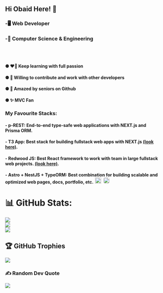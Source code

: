 ## Hi Obaid Here! 👋

### -🖥️ Web Developer
### -🏫 Computer Science & Engineering
<br><br/>
#### ⚉ ❤️‍🔥 Keep learning with full passion
#### ⚉ 🚀 Willing to contribute and work with other developers
#### ⚉ 🤩 Amazed by seniors on Github
#### ⚉ ✨ MVC Fan


### My Favourite Stacks:
#### - p-REST: End-to-end type-safe web applications with NEXT.js and Prisma ORM.
#### - T3 App: Best stack for building fullstack web apps with NEXT.js [(look here)](https://create.t3.gg/).
#### - Redwood JS: Best React framework to work with team in large fullstack web projects. [(look here)](https://redwoodjs.com/).
#### - Astro + NestJS + TypeORM: Best combination for building scalable and optimized web pages, docs, portfolio, etc. [<img width="20px" height="20px" alt="nestjs-logo" src="https://d33wubrfki0l68.cloudfront.net/e937e774cbbe23635999615ad5d7732decad182a/26072/logo-small.ede75a6b.svg" style="margin-inline: 2px;" />](https://nestjs.com/) [<img width="20px" height="20px" alt="astro-logo" src="https://astro.build/assets/press/logomark-light.svg" style="background-color: #ffffff30; margin-inline: 2px; border-radius: 5px;" />](https://astro.build/)

# 📊 GitHub Stats:
![](https://github-readme-stats.vercel.app/api?username=ObaidQatan&theme=dark&hide_border=true&include_all_commits=true&count_private=true)<br/>
![](https://github-readme-streak-stats.herokuapp.com/?user=ObaidQatan&theme=dark&hide_border=true)<br/>
![](https://github-readme-stats.vercel.app/api/top-langs/?username=ObaidQatan&theme=dark&hide_border=true&include_all_commits=true&count_private=true&layout=compact)

## 🏆 GitHub Trophies
![](https://github-profile-trophy.vercel.app/?username=ObaidQatan&theme=radical&no-frame=true&no-bg=true&margin-w=4)

### ✍️ Random Dev Quote
![](https://quotes-github-readme.vercel.app/api?type=horizontal&theme=radical)
